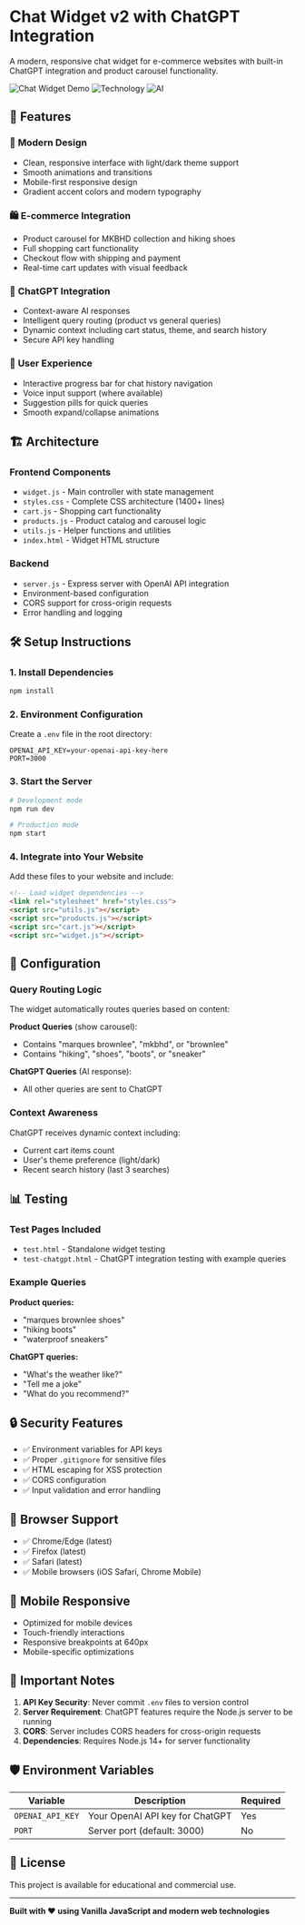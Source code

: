 # Chat Widget v2 with ChatGPT Integration

A modern, responsive chat widget for e-commerce websites with built-in ChatGPT integration and product carousel functionality.

![Chat Widget Demo](https://img.shields.io/badge/Status-Complete-brightgreen)
![Technology](https://img.shields.io/badge/Tech-Vanilla_JS-yellow)
![AI](https://img.shields.io/badge/AI-ChatGPT_Integrated-blue)

## 🚀 Features

### 🎨 **Modern Design**
- Clean, responsive interface with light/dark theme support
- Smooth animations and transitions
- Mobile-first responsive design
- Gradient accent colors and modern typography

### 🛍️ **E-commerce Integration**
- Product carousel for MKBHD collection and hiking shoes
- Full shopping cart functionality
- Checkout flow with shipping and payment
- Real-time cart updates with visual feedback

### 🤖 **ChatGPT Integration**
- Context-aware AI responses
- Intelligent query routing (product vs general queries)
- Dynamic context including cart status, theme, and search history
- Secure API key handling

### 📱 **User Experience**
- Interactive progress bar for chat history navigation
- Voice input support (where available)
- Suggestion pills for quick queries
- Smooth expand/collapse animations

## 🏗️ Architecture

### **Frontend Components**
- `widget.js` - Main controller with state management
- `styles.css` - Complete CSS architecture (1400+ lines)
- `cart.js` - Shopping cart functionality
- `products.js` - Product catalog and carousel logic
- `utils.js` - Helper functions and utilities
- `index.html` - Widget HTML structure

### **Backend**
- `server.js` - Express server with OpenAI API integration
- Environment-based configuration
- CORS support for cross-origin requests
- Error handling and logging

## 🛠️ Setup Instructions

### 1. **Install Dependencies**
```bash
npm install
```

### 2. **Environment Configuration**
Create a `.env` file in the root directory:
```env
OPENAI_API_KEY=your-openai-api-key-here
PORT=3000
```

### 3. **Start the Server**
```bash
# Development mode
npm run dev

# Production mode
npm start
```

### 4. **Integrate into Your Website**
Add these files to your website and include:

```html
<!-- Load widget dependencies -->
<link rel="stylesheet" href="styles.css">
<script src="utils.js"></script>
<script src="products.js"></script>
<script src="cart.js"></script>
<script src="widget.js"></script>
```

## 🔧 Configuration

### **Query Routing Logic**
The widget automatically routes queries based on content:

**Product Queries** (show carousel):
- Contains "marques brownlee", "mkbhd", or "brownlee"
- Contains "hiking", "shoes", "boots", or "sneaker"

**ChatGPT Queries** (AI response):
- All other queries are sent to ChatGPT

### **Context Awareness**
ChatGPT receives dynamic context including:
- Current cart items count
- User's theme preference (light/dark)
- Recent search history (last 3 searches)

## 📊 Testing

### **Test Pages Included**
- `test.html` - Standalone widget testing
- `test-chatgpt.html` - ChatGPT integration testing with example queries

### **Example Queries**
**Product queries:**
- "marques brownlee shoes"
- "hiking boots"
- "waterproof sneakers"

**ChatGPT queries:**
- "What's the weather like?"
- "Tell me a joke"
- "What do you recommend?"

## 🔒 Security Features

- ✅ Environment variables for API keys
- ✅ Proper `.gitignore` for sensitive files
- ✅ HTML escaping for XSS protection
- ✅ CORS configuration
- ✅ Input validation and error handling

## 🎯 Browser Support

- ✅ Chrome/Edge (latest)
- ✅ Firefox (latest)
- ✅ Safari (latest)
- ✅ Mobile browsers (iOS Safari, Chrome Mobile)

## 📱 Mobile Responsive

- Optimized for mobile devices
- Touch-friendly interactions
- Responsive breakpoints at 640px
- Mobile-specific optimizations

## 🚨 Important Notes

1. **API Key Security**: Never commit `.env` files to version control
2. **Server Requirement**: ChatGPT features require the Node.js server to be running
3. **CORS**: Server includes CORS headers for cross-origin requests
4. **Dependencies**: Requires Node.js 14+ for server functionality

## 🛡️ Environment Variables

| Variable | Description | Required |
|----------|-------------|----------|
| `OPENAI_API_KEY` | Your OpenAI API key for ChatGPT | Yes |
| `PORT` | Server port (default: 3000) | No |

## 📝 License

This project is available for educational and commercial use.

---

**Built with ❤️ using Vanilla JavaScript and modern web technologies**